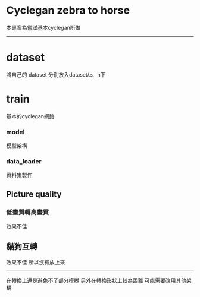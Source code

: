 # Cyclegan zebra to horse


本專案為嘗試基本cyclegan所做

---

# dataset
將自己的 dataset 分別放入dataset/z、h下

# train
基本的cyclegan網路

### model
模型架構
### data_loader
資料集製作

## Picture quality
### 低畫質轉高畫質

效果不佳

## 貓狗互轉

效果不佳
所以沒有放上來



---

在轉換上還是避免不了部分模糊
另外在轉換形狀上較為困難 可能需要改用其他架構